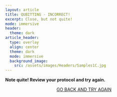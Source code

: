 ```yaml
---
layout: article
title: QUBITTING - INCORRECT!
excerpt: Close, but not quite!
mode: immersive
header:
  theme: dark
article_header:
  type: overlay
  align: center
  theme: dark
  mode: immersive
  background_image:
    src: /assets/images/Headers/Samples1C.jpg
---
```


**Note quite! Review your protocol and try again.**


<p align="center">
<a class="button button--outline-primary button--pill" href="Extract1">GO BACK AND TRY AGAIN</a></p>